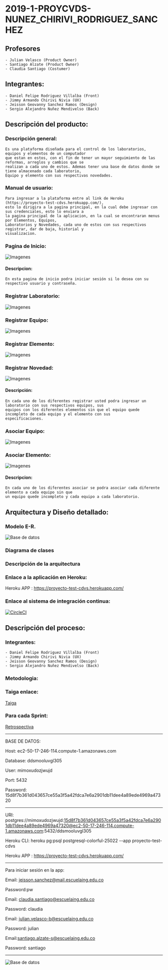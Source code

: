 # 2019-1-PROYCVDS-NUNEZ_CHIRIVI_RODRIGUEZ_SANCHEZ

## Profesores 
	- Julian Velasco (Product Owner)
	- Santiago Alzate (Product Owner)
	- Claudia Santiago (Costumer)
	
## Integrantes:
	- Daniel Felipe Rodriguez Villalba (Front)
	- Jimmy Armando Chirivi Nivia (UX)
	- Jeisson Geovanny Sanchez Ramos (Design)
	- Sergio Alejandro Nuñez Mendivelso (Back)

## Descripción del producto:

### Descripción general:
	
	Es una plataforma diseñada para el control de los laboratorios, equipos y elementos de un computador 
	que estan en estos, con el fin de tener un mayor seguimiento de las reformas, arreglos y cambios que se 
	realizan a cada uno de estos. Ademas tener una base de datos donde se tiene almacenado cada laboratorio, 
	Equipo y elemento con sus respectivas novedades.
		
### Manual de usuario:
	 
	Para ingresar a la plataforma entre al link de Heroku (https://proyecto-test-cdvs.herokuapp.com/), 
	esto lo dirigira a la pagina principal, en la cual debe ingresar con sus credenciales, esto lo enviara a 
	la pagina principal de la aplicacion, en la cual se encontraran menus por Elementos, Equipos, 
	Laboratorios y Novedades, cada uno de estos con sus respectivos registrar, dar de baja, historial y 
	visualizacion.
	
### Pagina de Inicio:
![Imagenes](https://github.com/checho1998/2019-1-PROYCVDS-NU-EZ_CHIRIVI_RODRIGUEZ/blob/master/Imagenes/Inicio.PNG)
#### Descripcion:
	En esta pagina de inicio podra iniciar sesión si lo desea con su respectivo usuario y contraseña.
		
### Registrar Laboratorio:
![Imagenes](https://github.com/checho1998/2019-1-PROYCVDS-NU-EZ_CHIRIVI_RODRIGUEZ/blob/master/Imagenes/RegistrarElemento.PNG)
### Registrar Equipo:
![Imagenes](https://github.com/checho1998/2019-1-PROYCVDS-NU-EZ_CHIRIVI_RODRIGUEZ/blob/master/Imagenes/RegistrarEquipo.PNG)
### Registrar Elemento:
![Imagenes](https://github.com/checho1998/2019-1-PROYCVDS-NU-EZ_CHIRIVI_RODRIGUEZ/blob/master/Imagenes/RegistrarNovedad.PNG)
### Registrar Novedad:
![Imagenes](https://github.com/checho1998/2019-1-PROYCVDS-NU-EZ_CHIRIVI_RODRIGUEZ/blob/master/Imagenes/RegistrarLaboratorio.PNG)	
#### Descripción:
	En cada uno de los diferentes registrar usted podra ingresar un laboratorio con sus respectivos equipos, sus 
	equipos con los diferentes elementos sin que el equipo quede incompleto de cada equipo y el elemento con sus 
	especificaciones.
	
### Asociar Equipo:
	
![Imagenes](https://github.com/checho1998/2019-1-PROYCVDS-NU-EZ_CHIRIVI_RODRIGUEZ/blob/master/Imagenes/AsociarElem.PNG)
### Asociar Elemento:

![Imagenes](https://github.com/checho1998/2019-1-PROYCVDS-NU-EZ_CHIRIVI_RODRIGUEZ/blob/master/Imagenes/AsociarEqui.PNG)
#### Descripcion:
	En cada uno de los diferentes asociar se podra asociar cada diferente elemento a cada equipo sin que 
	un equipo quede incompleto y cada equipo a cada laboratorio.

## Arquitectura y Diseño detallado:
### Modelo E-R.
![Base de datos](https://github.com/checho1998/2019-1-PROYCVDS-NU-EZ_CHIRIVI_RODRIGUEZ/blob/master/Base%20de%20datos/BD.PNG)
### Diagrama de clases


### Descripción de la arquitectura


### Enlace a la aplicación en Heroku:
Heroku APP : https://proyecto-test-cdvs.herokuapp.com/

### Enlace al sistema de integración continua:
[![CircleCI](https://circleci.com/gh/checho1998/2019-1-PROYCVDS-NU-EZ_CHIRIVI_RODRIGUEZ.svg?style=svg)](https://circleci.com/gh/checho1998/2019-1-PROYCVDS-NU-EZ_CHIRIVI_RODRIGUEZ)

## Descripción del proceso:

### Integrantes:
	- Daniel Felipe Rodriguez Villalba (Front)
	- Jimmy Armando Chirivi Nivia (UX)
	- Jeisson Geovanny Sanchez Ramos (Design)
	- Sergio Alejandro Nuñez Mendivelso (Back)
	
### Metodologia: 

### Taiga enlace:
[Taiga](https://tree.taiga.io/project/jeisonsr43-historial-de-equipos-labinfo/backlog)

### Para cada Sprint:
[Retrospectiva](https://github.com/checho1998/2019-1-PROYCVDS-NU-EZ_CHIRIVI_RODRIGUEZ/blob/master/Retrospectiva/Retrospectiva.md)

-----------------------------------------------------------------------------------


BASE DE DATOS: 

Host:  ec2-50-17-246-114.compute-1.amazonaws.com

Database:  ddsmooluvgl305

User:  mimoxudozjwujd

Port:  5432

Password:  15d8f7b361d043657ce55a3f5a42fdca7e6a2901db11dee4a89ede4969a47320



-----------------------------------------------------------------------------------


URI:  postgres://mimoxudozjwujd:15d8f7b361d043657ce55a3f5a42fdca7e6a2901db11dee4a89ede4969a47320@ec2-50-17-246-114.compute-1.amazonaws.com:5432/ddsmooluvgl305


Heroku CLI:  heroku pg:psql postgresql-colorful-25022 --app proyecto-test-cdvs


Heroku APP : https://proyecto-test-cdvs.herokuapp.com/


-----------------------------------------------------------------------------------


Para iniciar sesión en la app:

Email: jeisson.sanchez@mail.escuelaing.edu.co

Password:pw

Email: claudia.santiago@escuelaing.edu.co

Password: claudia

Email: julian.velasco-b@escuelaing.edu.co

Password: julian

Email:santiago.alzate-s@escuelaing.edu.co

Password: santiago

-----------------------------------------------------------------------------------


![Base de datos](https://github.com/checho1998/2019-1-PROYCVDS-NU-EZ_CHIRIVI_RODRIGUEZ/blob/master/Base%20de%20datos/BD.PNG)

